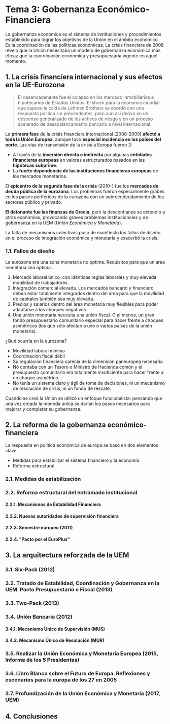 # Tema 3: Gobernanza Económico-Financiera

La gobernanza económica es el sistema de instituciones y procedimientos establecido para lograr los objetivos de la Unión en el ámbito económico. Es la coordinación de las políticas económicas. La crisis financiera de 2008 reveló que la Unión necesitaba un modelo de gobernanza económica más eficaz que la coordinación económica y presupuestaria vigente en aquel momento.

## 1. La crisis financiera internacional y sus efectos en la UE-Eurozona

> El desencadenante fue el colapso en los mercado inmobiliarios e hipotecarios de Estados Unidos. El shock para la economía mundial que supuso la caída de Lehman Brothers se abordó con una respuesta política sin precendentes, pero aun así derivó en un descenso generalizado de los activos de riesgo y en un proceso acelerado de desapalancamiento bancario a nivel internacional.

La **primera fase** de la crisis financiera internacional (2008-2009) **afectó a toda la Unión Europea**, aunque tuvo **especial incidencia en los países del norte**. Las vías de transmisión de la crisis a Europa fueron 2:

- A través de la **inversión directa o indirecta** por algunas **entidades financieras europeas** en valores estructurados basados en las **hipotecas subprime**.
- La **fuerte dependencia de las instituciones financieras europeas** de los mercados monetarios.

El **epicentro de la segunda fase de la crisis** (2010-) fue los **mercados de deuda pública de la eurozona**. Los problemas fueron especialmente grabes en los países periféricos de la eurozona con un sobreendeudamiento de los sectores público y privado.

**El detonante fue las finanzas de Grecia**, pero la desconfianza se extendió a otras economías, provocando graves problemas institucionales y de gobernanza en la UEM (_Unión Económica y Monetaria_).

La falta de mecanismos colectivos puso de manifiesto los fallos de diseño en el proceso de integración económica y monetaria y exacerbó la crisis.

### 1.1. Fallos de diseño

La eurozona era una zona monetaria no óptima. Requisitos para que un área monetaria sea óptima:

1. Mercado laboral único, con idénticas reglas laborales y muy elevada mobilidad de trabajadores.
2. Integración comercial elevada. Los mercados bancario y financiero deben estar totalmente integrados dentro del área para que la movilidad de capitales también sea muy elevada.
3. Precios y salarios dentro del área monetaria muy flexibles para poder adaptarse a los choques negativos.
4. Una unión monetaria necesita una unión fiscal. O al menos, un gran fondo presupuestario comunitario especial para hacer frente a choques asimétricos (los que sólo afectan a uno o varios países de la unión monetaria).

¿Qué ocurría en la eurozona?

- Movilidad laboral mínima
- Coordinación fiscal débil
- Su regulación financiera carecía de la dimensión paneuropea necesaria.
- Nó contaba con un Tesoro o Ministro de Hacienda común y el presupuesto comunitario era totalmente insuficiente para hacer frente a un choque asimétrico.
- No tenía un sistema claro y ágil de toma de decisiones, ni un mecanismo de resolución de crisis, ni un fondo de rescate.

Cuando se creó la Unión se utilizó un enfoque funcionalista: pensando que una vez creada la moneda única se darían los pasos necesarios para mejorar y completar su gobernanza.

## 2. La reforma de la gobernanza económico-financiera

La respuesta en política económica de europa se basó en dos elementos clave:

- Medidas para estabilizar el sistema financiero y la economía
- Reforma estructural

### 2.1. Medidas de estabilización

### 2.2. Reforma estructural del entramado institucional

#### 2.2.1. Mecanismos de Estabilidad Financiera

#### 2.2.2. Nuevas autoridades de supervisión financiera

#### 2.2.3. Semestre europeo (2011)

#### 2.2.4. "Pacto por el EuroPlus"

## 3. La arquitectura reforzada de la UEM

### 3.1. Six-Pack (2012)

### 3.2. Tratado de Estabilidad, Coordinación y Gobernanza en la UEM. Pacto Presupuestario o Fiscal (2013)

### 3.3. Two-Pack (2013)

### 3.4. Unión Bancaria (2012)

#### 3.4.1. Mecanismo Único de Supervisión (MUS)

#### 3.4.2. Mecanismo Único de Resolución (MUR)

### 3.5. Realizar la Unión Económica y Monetaria Europea (2015, Informe de los 5 Presidentes)

### 3.6. Libro Blanco sobre el Futuro de Europa. Reflexiones y escenarios para la europa de los 27 en 2005

### 3.7. Profundización de la Unión Económica y Monetaria (2017, UEM)

## 4. Conclusiones
